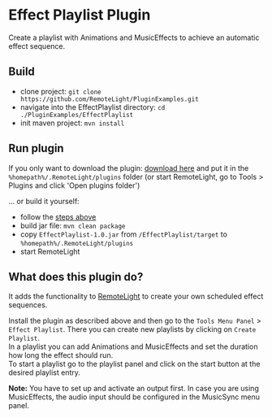 # Effect Playlist Plugin
Create a playlist with Animations and MusicEffects to achieve an automatic effect sequence.

## Build
- clone project: `git clone https://github.com/RemoteLight/PluginExamples.git`
- navigate into the EffectPlaylist directory: `cd ./PluginExamples/EffectPlaylist`
- init maven project: `mvn install`

## Run plugin
If you only want to download the plugin: [download here](https://github.com/RemoteLight/PluginExamples/raw/master/EffectPlaylist/target/EffectPlaylist-1.0.jar) and put it in the `%homepath%/.RemoteLight/plugins` folder (or start RemoteLight, go to Tools > Plugins and click 'Open plugins folder')

... or build it yourself:
- follow the [steps above](#build)
- build jar file: `mvn clean package`
- copy `EffectPlaylist-1.0.jar` from `/EffectPlaylist/target` to `%homepath%/.RemoteLight/plugins`
- start RemoteLight

## What does this plugin do?
It adds the functionality to [RemoteLight](https://github.com/Drumber/RemoteLight) to create your own scheduled effect sequences.  

Install the plugin as described above and then go to the `Tools Menu Panel` > `Effect Playlist`. There you can create new playlists by clicking on `Create Playlist`.  
In a playlist you can add Animations and MusicEffects and set the duration how long the effect should run.  
To start a playlist go to the playlist panel and click on the start button at the desired playlist entry.

**Note:** You have to set up and activate an output first. In case you are using MusicEffects, the audio input should be configured in the MusicSync menu panel.
